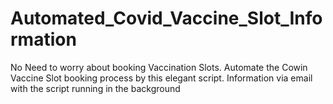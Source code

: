# Automated_Covid_Vaccine_Slot_Information

No Need to worry about booking Vaccination Slots. Automate the Cowin Vaccine Slot booking process by this elegant script. Information via email with the script running in the background
